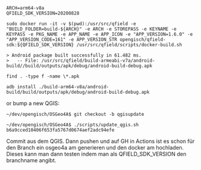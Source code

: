 ```
ARCH=arm64-v8a
QFIELD_SDK_VERSION=20200828

sudo docker run -it -v $(pwd):/usr/src/qfield -e "BUILD_FOLDER=build-${ARCH}" -e ARCH -e STOREPASS -e KEYNAME -e KEYPASS -e PKG_NAME -e APP_NAME -e APP_ICON -e "APP_VERSION=1.6.0" -e "APP_VERSION_CODE=161" -e APP_VERSION_STR opengisch/qfield-sdk:${QFIELD_SDK_VERSION} /usr/src/qfield/scripts/docker-build.sh

> Android package built successfully in 61.482 ms.
>   -- File: /usr/src/qfield/build-armeabi-v7a/android-build//build/outputs/apk/debug/android-build-debug.apk

find . -type f -name \*.apk

adb install ./build-arm64-v8a/android-build/build/outputs/apk/debug/android-build-debug.apk

```

or bump a new QGIS:
```
~/dev/opengisch/OSGeo4A$ git checkout -b qgisupdate

~/dev/opengisch/OSGeo4A$ ./scripts/update_qgis.sh b6a9cced10406f653fa5767d0674aef2adc94efe
```
Commit aus dem QGIS.
Dann pushen und auf GH in Actions ist es schon für den Branch ein osgeo4a am generieren und den docker am hochladen.
Dieses kann man dann testen indem man als QFIELD_SDK_VERSION den branchname angibt.




